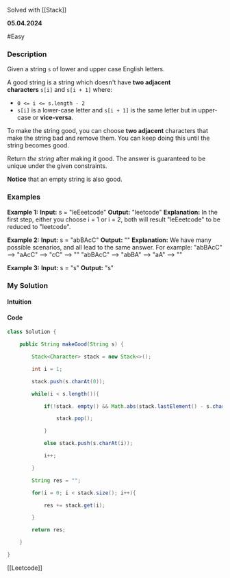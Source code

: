 Solved with [[Stack]]

**05.04.2024**

#Easy 

### Description

Given a string `s` of lower and upper case English letters.

A good string is a string which doesn't have **two adjacent characters** `s[i]` and `s[i + 1]` where:

- `0 <= i <= s.length - 2`
- `s[i]` is a lower-case letter and `s[i + 1]` is the same letter but in upper-case or **vice-versa**.

To make the string good, you can choose **two adjacent** characters that make the string bad and remove them. You can keep doing this until the string becomes good.

Return _the string_ after making it good. The answer is guaranteed to be unique under the given constraints.

**Notice** that an empty string is also good.

### Examples

**Example 1:**
	**Input:** s = "leEeetcode"
	**Output:** "leetcode"
	**Explanation:** In the first step, either you choose i = 1 or i = 2, both will result "leEeetcode" to be reduced to "leetcode".

**Example 2:**
	**Input:** s = "abBAcC"
	**Output:** ""
	**Explanation:** We have many possible scenarios, and all lead to the same answer. For example:
	"abBAcC" --> "aAcC" --> "cC" --> ""
	"abBAcC" --> "abBA" --> "aA" --> ""

**Example 3:**
	**Input:** s = "s"
	**Output:** "s"

### My Solution
#### Intuition


#### Code

```Java
class Solution {

    public String makeGood(String s) {

        Stack<Character> stack = new Stack<>();

        int i = 1;

        stack.push(s.charAt(0));

        while(i < s.length()){

            if(!stack. empty() && Math.abs(stack.lastElement() - s.charAt(i)) == 32){

                stack.pop();

            }

            else stack.push(s.charAt(i));

            i++;

        }

        String res = "";

        for(i = 0; i < stack.size(); i++){

            res += stack.get(i);

        }

        return res;

    }

}
```


[[Leetcode]]